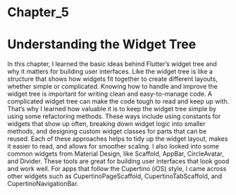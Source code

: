 # Chapter_5
# Understanding the Widget Tree 
In this chapter, I learned the basic ideas behind Flutter’s widget tree and why it matters for building user interfaces. Like the widget tree is like a structure that shows how widgets fit together to create different layouts, whether simple or complicated. Knowing how to handle and improve the widget tree is important for writing clean and easy-to-manage code. A complicated widget tree can make the code tough to read and keep up with. That’s why I learned how valuable it is to keep the widget tree simple by using some refactoring methods. These ways include using constants for widgets that show up often, breaking down widget logic into smaller methods, and designing custom widget classes for parts that can be reused. Each of these approaches helps to tidy up the widget layout, makes it easier to read, and allows for smoother scaling. I also looked into some common widgets from Material Design, like Scaffold, AppBar, CircleAvatar, and Divider. These tools are great for building user interfaces that look good and work well. For apps that follow the Cupertino (iOS) style, I came across other widgets such as CupertinoPageScaffold, CupertinoTabScaffold, and CupertinoNavigationBar.
